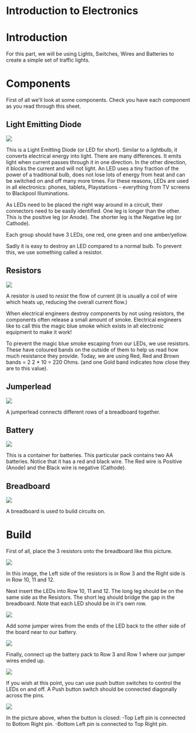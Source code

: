 
Introduction to Electronics
===========================

# Introduction

For this part, we will be using Lights, Switches, Wires and Batteries to create a simple set of traffic lights.

# Components

First of all we'll look at some components. Check you have each component as you read through this sheet.

## Light Emitting Diode

![](../images/led.jpg)

This is a Light Emitting Diode (or LED for short). Similar to a lightbulb, it converts electrical energy into light. There are many differences. It emits light when current passes through it in one direction. In the other direction, it blocks the current and will not light. An LED uses a tiny fraction of the power of a traditional bulb, does not lose lots of energy from heat and can be switched on and off many more times. For these reasons, LEDs are used in all electronics: phones, tablets, Playstations - everything from TV screens to Blackpool Illuminations.

As LEDs need to be placed the right way around in a circuit, their connectors need to be easily identified. One leg is longer than the other. This is the positive leg (or Anode). The shorter leg is the Negative leg (or Cathode).

Each group should have 3 LEDs, one red, one green and one amber/yellow.

Sadly it is easy to destroy an LED compared to a normal bulb. To prevent this, we use something called a resistor.

## Resistors
![](../images/resistor.jpg)

A resistor is used to *resist* the flow of current (it is usually a coil of wire which heats up, reducing the overall current flow.)

When electrical engineers destroy components by not using resistors, the components often release a small amount of smoke. Electrical engineers like to call this the magic blue smoke which exists in all electronic equipment to make it work!

To prevent the magic blue smoke escaping from our LEDs, we use resistors. These have coloured bands on the outside of them to help us read how much resistance they provide. Today, we are using Red, Red and Brown bands = 2 2 * 10 = 220 Ohms. (and one Gold band indicates how close they are to this value). 

## Jumperlead

![](../images/jumperlead.jpg)

A jumperlead connects different rows of a breadboard together.

## Battery

![](../images/battery.jpg)

This is a container for batteries. This particular pack contains two AA batteries. Notice that it has a red and black wire. The Red wire is Positive (Anode) and the Black wire is negative (Cathode).

## Breadboard

![](../images/breadboard.jpg)

A breadboard is used to build circuits on.

# Build

First of all, place the 3 resistors onto the breadboard like this picture.

![](../images/resistors_breadboard.jpg)

In this image, the Left side of the resistors is in Row 3 and the Right side is in Row 10, 11 and 12.

Next insert the LEDs into Row 10, 11 and 12. The long leg should be on the same side as the Resistors. The short leg should bridge the gap in the breadboard. Note that each LED should be in it's own row.

![](../images/leds_added.jpg)

Add some jumper wires from the ends of the LED back to the other side of the board near to our battery.

![](../images/jumper_wires_end_row.jpg)

Finally, connect up the battery pack to Row 3 and Row 1 where our jumper wires ended up.

![](../images/battery_pack_rotated.jpg)

If you wish at this point, you can use push button switches to control the LEDs on and off. A Push button switch should be connected diagonally across the pins.


![](../images/switch.jpg)

In the picture above, when the button is closed: 
-Top Left pin is connected to Bottom Right pin. 
-Bottom Left pin is connected to Top Right pin.
